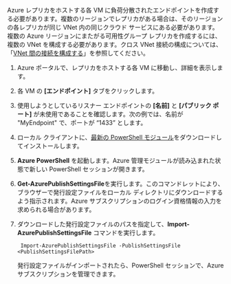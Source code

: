 Azure レプリカをホストする各 VM に負荷分散されたエンドポイントを作成する必要があります。複数のリージョンでレプリカがある場合は、そのリージョンの各レプリカが同じ VNet 内の同じクラウド サービスにある必要があります。複数の Azure リージョンにまたがる可用性グループ レプリカを作成するには、複数の VNet を構成する必要があります。クロス VNet 接続の構成については、「[VNet 間の接続を構成する](../articles/vpn-gateway/virtual-networks-configure-vnet-to-vnet-connection.md)」を参照してください。

1. Azure ポータルで、レプリカをホストする各 VM に移動し、詳細を表示します。

1. 各 VM の **[エンドポイント]** タブをクリックします。

1. 使用しようとしているリスナー エンドポイントの **[名前]** と **[パブリック ポート]** が未使用であることを確認します。次の例では、名前が "MyEndpoint" で、ポートが “1433” とします。

1. ローカル クライアントに、[最新の PowerShell モジュール](https://azure.microsoft.com/downloads/)をダウンロードしてインストールします。

1. **Azure PowerShell** を起動します。Azure 管理モジュールが読み込まれた状態で新しい PowerShell セッションが開きます。

1. **Get-AzurePublishSettingsFile**を実行します。このコマンドレットにより、ブラウザーで発行設定ファイルをローカル ディレクトリにダウンロードするよう指示されます。Azure サブスクリプションのログイン資格情報の入力を求められる場合があります。

1. ダウンロードした発行設定ファイルのパスを指定して、**Import-AzurePublishSettingsFile** コマンドを実行します。

		Import-AzurePublishSettingsFile -PublishSettingsFile <PublishSettingsFilePath>

	発行設定ファイルがインポートされたら、PowerShell セッションで、Azure サブスクリプションを管理できます。
<!----HONumber=AcomDC_0128_2016-->